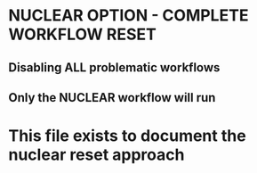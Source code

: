 # NUCLEAR OPTION - COMPLETE WORKFLOW RESET

## Disabling ALL problematic workflows
## Only the NUCLEAR workflow will run

# This file exists to document the nuclear reset approach
